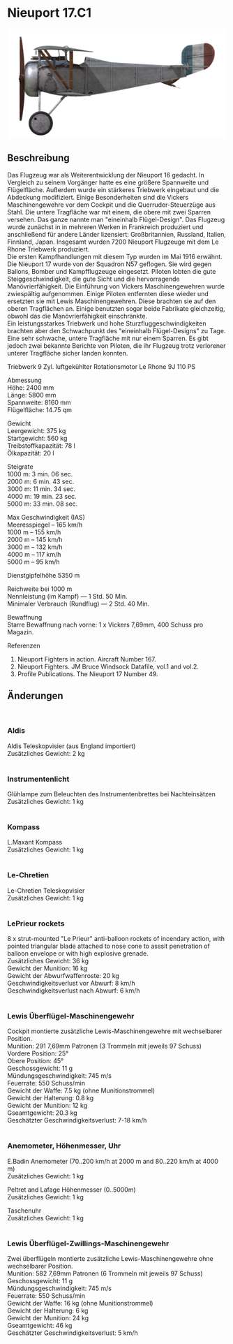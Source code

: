 # Nieuport 17.C1  
  
![nieuport17](../images/nieuport17.png)  
  
## Beschreibung  
  
Das Flugzeug war als Weiterentwicklung der Nieuport 16 gedacht. In Vergleich zu seinem Vorgänger hatte es eine größere Spannweite und Flügelfläche. Außerdem wurde ein stärkeres Triebwerk eingebaut und die Abdeckung modifiziert. Einige Besonderheiten sind die Vickers Maschinengewehre vor dem Cockpit und die Querruder-Steuerzüge aus Stahl. Die untere Tragfläche war mit einem, die obere mit zwei Sparren versehen. Das ganze nannte man "eineinhalb Flügel-Design". Das Flugzeug wurde zunächst in in mehreren Werken in Frankreich produziert und anschließend für andere Länder lizensiert: Großbritannien, Russland, Italien, Finnland, Japan. Insgesamt wurden 7200 Nieuport Flugzeuge mit dem Le Rhone Triebwerk produziert.  
Die ersten Kampfhandlungen mit diesem Typ wurden im Mai 1916 erwähnt. Die Nieuport 17 wurde von der Squadron N57 geflogen. Sie wird gegen Ballons, Bomber und Kampfflugzeuge eingesetzt. Piloten lobten die gute Steiggeschwindigkeit, die gute Sicht und die hervorragende Manövrierfähigkeit. Die Einführung von Vickers Maschinengewehren wurde zwiespältig aufgenommen. Einige Piloten entfernten diese wieder und ersetzten sie mit Lewis Maschinengewehren. Diese brachten sie auf den oberen Tragflächen an. Einige benutzten sogar beide Fabrikate gleichzeitig, obwohl das die Manövrierfähigkeit einschränkte.  
Ein leistungsstarkes Triebwerk und hohe Sturzfluggeschwindigkeiten brachten aber den Schwachpunkt des "eineinhalb Flügel-Designs" zu Tage. Eine sehr schwache, untere Tragfläche mit nur einem Sparren. Es gibt jedoch zwei bekannte Berichte von Piloten, die ihr Flugzeug trotz verlorener unterer Tragfläche sicher landen konnten.  
  
Triebwerk 9 Zyl. luftgekühlter Rotationsmotor Le Rhone 9J 110 PS  
  
Abmessung  
Höhe: 2400 mm  
Länge: 5800 mm  
Spannweite: 8160 mm  
Flügelfläche: 14.75 qm  
  
Gewicht  
Leergewicht: 375 kg  
Startgewicht: 560 kg  
Treibstoffkapazität: 78 l  
Ölkapazität: 20 l  
  
Steigrate  
1000 m:  3 min. 06 sec.  
2000 m:  6 min. 43 sec.  
3000 m: 11 min. 34 sec.  
4000 m: 19 min. 23 sec.  
5000 m: 33 min. 08 sec.  
  
Max Geschwindigkeit (IAS)  
Meeresspiegel – 165 km/h  
 1000 m – 155 km/h  
 2000 m – 145 km/h  
 3000 m – 132 km/h  
 4000 m – 117 km/h  
 5000 m –  95 km/h  
  
Dienstgipfelhöhe 5350 m  
  
Reichweite bei 1000 m  
Nennleistung (im Kampf) — 1 Std. 50 Min.  
Minimaler Verbrauch (Rundflug) — 2 Std. 40 Min.  
  
Bewaffnung  
Starre Bewaffnung nach vorne: 1 х Vickers 7,69mm,  400 Schuss pro Magazin.  
  
Referenzen  
1) Nieuport Fighters in action. Aircraft Number 167.  
2) Nieuport Fighters. JM Bruce Windsock Datafile, vol.1 and vol.2.  
3) Profile Publications. The Nieuport 17 Number 49.  
  
## Änderungen  
  ﻿
  
### Aldis  
  
Aldis Teleskopvisier (aus England importiert)  
Zusätzliches Gewicht: 2 kg  
  ﻿
  
### Instrumentenlicht  
  
Glühlampe zum Beleuchten des Instrumentenbrettes bei Nachteinsätzen  
Zusätzliches Gewicht: 1 kg  
  ﻿
  
### Kompass  
  
L.Maxant Kompass  
Zusätzliches Gewicht: 1 kg  
  ﻿
  
### Le-Chretien  
  
Le-Chretien Teleskopvisier  
Zusätzliches Gewicht: 1 kg  
  ﻿
  
### LePrieur rockets  
  
8 x strut-mounted "Le Prieur" anti-balloon rockets of incendary action, with pointed triangular blade attached to nose cone to asssit penetration of balloon envelope or with high explosive grenade.  
Zusätzliches Gewicht: 36 kg  
Gewicht der Munition: 16 kg  
Gewicht der Abwurfwaffenroste: 20 kg  
Geschwindigkeitsverlust vor Abwurf: 8 km/h  
Geschwindigkeitsverlust nach Abwurf: 6 km/h  
  ﻿
  
### Lewis Überflügel-Maschinengewehr  
  
Cockpit montierte zusätzliche Lewis-Maschinengewehre mit wechselbarer Position.  
Munition: 291 7,69mm Patronen (3 Trommeln mit jeweils 97 Schuss)  
Vordere Position: 25°  
Obere Position: 45°  
Geschossgewicht: 11 g  
Mündungsgeschwindigkeit: 745 m/s  
Feuerrate: 550 Schuss/min  
Gewicht der Waffe: 7.5 kg (ohne Munitionstrommel)  
Gewicht der Halterung: 0.8 kg  
Gewicht der Munition: 12 kg  
Gseamtgewicht: 20.3 kg  
Geschätzter Geschwindigkeitsverlust: 7-18 km/h  
  ﻿
  
### Anemometer, Höhenmesser, Uhr  
  
E.Badin Anemometer (70..200 km/h at 2000 m and 80..220 km/h at 4000 m)  
Zusätzliches Gewicht: 1 kg  
  
Peltret and Lafage Höhenmesser (0..5000m)  
Zusätzliches Gewicht: 1 kg  
  
Taschenuhr  
Zusätzliches Gewicht: 1 kg  
  ﻿
  
### Lewis Überflügel-Zwillings-Maschinengewehr  
  
Zwei überflügeln montierte zusätzliche Lewis-Maschinengewehre ohne wechselbarer Position.  
Munition: 582 7,69mm Patronen (6 Trommeln mit jeweils 97 Schuss)  
Geschossgewicht: 11 g  
Mündungsgeschwindigkeit: 745 m/s  
Feuerrate: 550 Schuss/min  
Gewicht der Waffe: 16 kg (ohne Munitionstrommel)  
Gewicht der Halterung: 6 kg  
Gewicht der Munition: 24 kg  
Gseamtgewicht: 46 kg  
Geschätzter Geschwindigkeitsverlust: 5 km/h  
